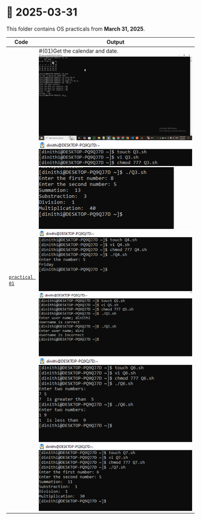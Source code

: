 # 📅 2025-03-31
This folder contains OS practicals from **March 31, 2025**.

| Code  | Output |
|------|------|
| [`practical 01`](./Codes/exercise.txt)  | #(01)Get the calendar and date. ![01](./Outputs/1.png) ![02](./Outputs/2.png) ![03](./Outputs/3.png)![04](./Outputs/4.png)![05](./Outputs/5.png)![06](./Outputs/6.png)![07](./Outputs/7.png)|
